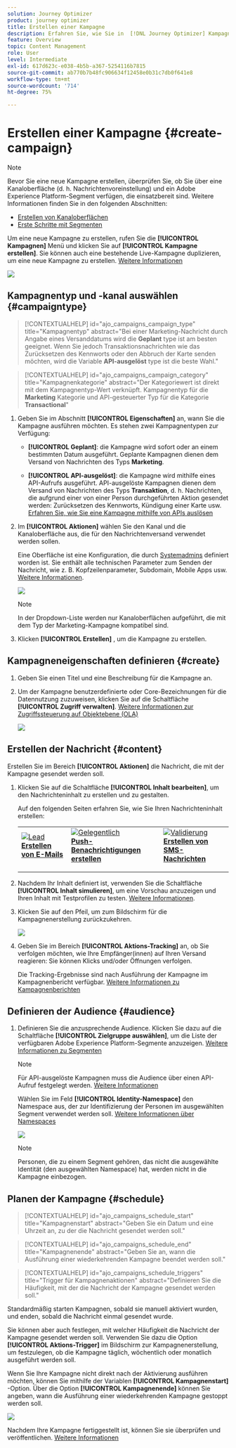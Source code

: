 ```yaml
---
solution: Journey Optimizer
product: journey optimizer
title: Erstellen einer Kampagne
description: Erfahren Sie, wie Sie in  [!DNL Journey Optimizer] Kampagnen erstellen können
feature: Overview
topic: Content Management
role: User
level: Intermediate
exl-id: 617d623c-e038-4b5b-a367-5254116b7815
source-git-commit: ab770b7b48fc906634f12458e0b31c7db0f641e8
workflow-type: tm+mt
source-wordcount: '714'
ht-degree: 75%

---
```


# Erstellen einer Kampagne {#create-campaign}

>[!NOTE]
>
>Bevor Sie eine neue Kampagne erstellen, überprüfen Sie, ob Sie über eine Kanaloberfläche (d. h. Nachrichtenvoreinstellung) und ein Adobe Experience Platform-Segment verfügen, die einsatzbereit sind. Weitere Informationen finden Sie in den folgenden Abschnitten:
>
>* [Erstellen von Kanaloberflächen](../configuration/channel-surfaces.md)
>* [Erste Schritte mit Segmenten](../segment/about-segments.md)


Um eine neue Kampagne zu erstellen, rufen Sie die **[!UICONTROL Kampagnen]** Menü und klicken Sie auf **[!UICONTROL Kampagne erstellen]**. Sie können auch eine bestehende Live-Kampagne duplizieren, um eine neue Kampagne zu erstellen. [Weitere Informationen](modify-stop-campaign.md#duplicate)

![](assets/create-campaign.png)

## Kampagnentyp und -kanal auswählen {#campaigntype}

>[!CONTEXTUALHELP]
>id="ajo_campaigns_campaign_type"
>title="Kampagnentyp"
>abstract="Bei einer Marketing-Nachricht durch Angabe eines Versanddatums wird die **Geplant** type ist am besten geeignet. Wenn Sie jedoch Transaktionsnachrichten wie das Zurücksetzen des Kennworts oder den Abbruch der Karte senden möchten, wird die Variable **API-ausgelöst** type ist die beste Wahl."

>[!CONTEXTUALHELP]
>id="ajo_campaigns_campaign_category"
>title="Kampagnenkategorie"
>abstract="Der Kategoriewert ist direkt mit dem Kampagnentyp-Wert verknüpft. Kampagnentyp für die **Marketing** Kategorie und API-gesteuerter Typ für die Kategorie **Transactional**"

1. Geben Sie im Abschnitt **[!UICONTROL Eigenschaften]** an, wann Sie die Kampagne ausführen möchten. Es stehen zwei Kampagnentypen zur Verfügung:

   * **[!UICONTROL Geplant]**: die Kampagne wird sofort oder an einem bestimmten Datum ausgeführt. Geplante Kampagnen dienen dem Versand von Nachrichten des Typs **Marketing**.

   * **[!UICONTROL API-ausgelöst]**: die Kampagne wird mithilfe eines API-Aufrufs ausgeführt. API-ausgelöste Kampagnen dienen dem Versand von Nachrichten des Typs **Transaktion**, d. h. Nachrichten, die aufgrund einer von einer Person durchgeführten Aktion gesendet werden: Zurücksetzen des Kennworts, Kündigung einer Karte usw. [Erfahren Sie, wie Sie eine Kampagne mithilfe von APIs auslösen](api-triggered-campaigns.md)

1. Im **[!UICONTROL Aktionen]** wählen Sie den Kanal und die Kanaloberfläche aus, die für den Nachrichtenversand verwendet werden sollen.

   Eine Oberfläche ist eine Konfiguration, die durch [Systemadmins](../start/path/administrator.md) definiert worden ist. Sie enthält alle technischen Parameter zum Senden der Nachricht, wie z. B. Kopfzeilenparameter, Subdomain, Mobile Apps usw. [Weitere Informationen](../configuration/channel-surfaces.md).

   ![](assets/create-campaign-action.png)

   >[!NOTE]
   >
   >In der Dropdown-Liste werden nur Kanaloberflächen aufgeführt, die mit dem Typ der Marketing-Kampagne kompatibel sind.

1. Klicken **[!UICONTROL Erstellen]** , um die Kampagne zu erstellen.

## Kampagneneigenschaften definieren {#create}

1. Geben Sie einen Titel und eine Beschreibung für die Kampagne an.

   <!--To test the content of your message, toggle the **[!UICONTROL Content experiment]** option on. This allows you to test multiple variables of a delivery on populations samples, in order to define which treatment has the biggest impact on the targeted population.[Learn more about content experiment](../campaigns/content-experiment.md).-->

1. Um der Kampagne benutzerdefinierte oder Core-Bezeichnungen für die Datennutzung zuzuweisen, klicken Sie auf die Schaltfläche **[!UICONTROL Zugriff verwalten]**. [Weitere Informationen zur Zugriffssteuerung auf Objektebene (OLA)](../administration/object-based-access.md)

   ![](assets/create-campaign-properties.png)

## Erstellen der Nachricht {#content}

Erstellen Sie im Bereich **[!UICONTROL Aktionen]** die Nachricht, die mit der Kampagne gesendet werden soll.

1. Klicken Sie auf die Schaltfläche **[!UICONTROL Inhalt bearbeiten]**, um den Nachrichteninhalt zu erstellen und zu gestalten.

   Auf den folgenden Seiten erfahren Sie, wie Sie Ihren Nachrichteninhalt erstellen:

   <table style="table-layout:fixed">
    <tr style="border: 0;">
    <td>
    <a href="../email/create-email.md">
    <img alt="Lead" src="../assets/do-not-localize/email.jpg">
    </a>
    <div><a href="../email/create-email.md"><strong>Erstellen von E-Mails</strong>
    </div>
    <p>
    </td>
    <td>
    <a href="../push/create-push.md">
      <img alt="Gelegentlich" src="../assets/do-not-localize/push.jpg">
    </a>
    <div>
    <a href="../push/create-push.md"><strong>Push-Benachrichtigungen erstellen</strong></a>
    </div>
    <p>
    </td>
    <td>
    <a href="../sms/create-sms.md">
      <img alt="Validierung" src="../assets/do-not-localize/sms.jpg">
    </a>
    <div>
    <a href="../sms/create-sms.md"><strong>Erstellen von SMS-Nachrichten</strong></a>
    </div>
    <p>
    </td>
    </tr>
    </table>

1. Nachdem Ihr Inhalt definiert ist, verwenden Sie die Schaltfläche **[!UICONTROL Inhalt simulieren]**, um eine Vorschau anzuzeigen und Ihren Inhalt mit Testprofilen zu testen. [Weitere Informationen](../email/preview.md).

1. Klicken Sie auf den Pfeil, um zum Bildschirm für die Kampagnenerstellung zurückzukehren.

   ![](assets/create-campaign-design.png)

1. Geben Sie im Bereich **[!UICONTROL Aktions-Tracking]** an, ob Sie verfolgen möchten, wie Ihre Empfänger(innen) auf Ihren Versand reagieren: Sie können Klicks und/oder Öffnungen verfolgen.

   Die Tracking-Ergebnisse sind nach Ausführung der Kampagne im Kampagnenbericht verfügbar. [Weitere Informationen zu Kampagnenberichten](../reports/campaign-global-report.md)

## Definieren der Audience {#audience}

1. Definieren Sie die anzusprechende Audience. Klicken Sie dazu auf die Schaltfläche **[!UICONTROL Zielgruppe auswählen]**, um die Liste der verfügbaren Adobe Experience Platform-Segmente anzuzeigen. [Weitere Informationen zu Segmenten](../segment/about-segments.md)

   >[!NOTE]
   >
   >Für API-ausgelöste Kampagnen muss die Audience über einen API-Aufruf festgelegt werden. [Weitere Informationen](api-triggered-campaigns.md)

   Wählen Sie im Feld **[!UICONTROL Identity-Namespace]** den Namespace aus, der zur Identifizierung der Personen im ausgewählten Segment verwendet werden soll. [Weitere Informationen über Namespaces](../event/about-creating.md#select-the-namespace)

   ![](assets/create-campaign-namespace.png)

   >[!NOTE]
   >
   >Personen, die zu einem Segment gehören, das nicht die ausgewählte Identität (den ausgewählten Namespace) hat, werden nicht in die Kampagne einbezogen.

   <!--If you are are creating an API-triggered campaign, the **[!UICONTROL cURL request]** section allows you to retrieve the **[!UICONTROL Campaign ID]** to use in the API call. [Learn more](api-triggered-campaigns.md)-->

## Planen der Kampagne {#schedule}

>[!CONTEXTUALHELP]
>id="ajo_campaigns_schedule_start"
>title="Kampagnenstart"
>abstract="Geben Sie ein Datum und eine Uhrzeit an, zu der die Nachricht gesendet werden soll."

>[!CONTEXTUALHELP]
>id="ajo_campaigns_schedule_end"
>title="Kampagnenende"
>abstract="Geben Sie an, wann die Ausführung einer wiederkehrenden Kampagne beendet werden soll."

>[!CONTEXTUALHELP]
>id="ajo_campaigns_schedule_triggers"
>title="Trigger für Kampagnenaktionen"
>abstract="Definieren Sie die Häufigkeit, mit der die Nachricht der Kampagne gesendet werden soll."

Standardmäßig starten Kampagnen, sobald sie manuell aktiviert wurden, und enden, sobald die Nachricht einmal gesendet wurde.

Sie können aber auch festlegen, mit welcher Häufigkeit die Nachricht der Kampagne gesendet werden soll. Verwenden Sie dazu die Option **[!UICONTROL Aktions-Trigger]** im Bildschirm zur Kampagnenerstellung, um festzulegen, ob die Kampagne täglich, wöchentlich oder monatlich ausgeführt werden soll.

Wenn Sie Ihre Kampagne nicht direkt nach der Aktivierung ausführen möchten, können Sie mithilfe der Variablen **[!UICONTROL Kampagnenstart]** -Option. Über die Option **[!UICONTROL Kampagnenende]** können Sie angeben, wann die Ausführung einer wiederkehrenden Kampagne gestoppt werden soll.

![](assets/create-campaign-schedule.png)

Nachdem Ihre Kampagne fertiggestellt ist, können Sie sie überprüfen und veröffentlichen. [Weitere Informationen](#review-activate)
